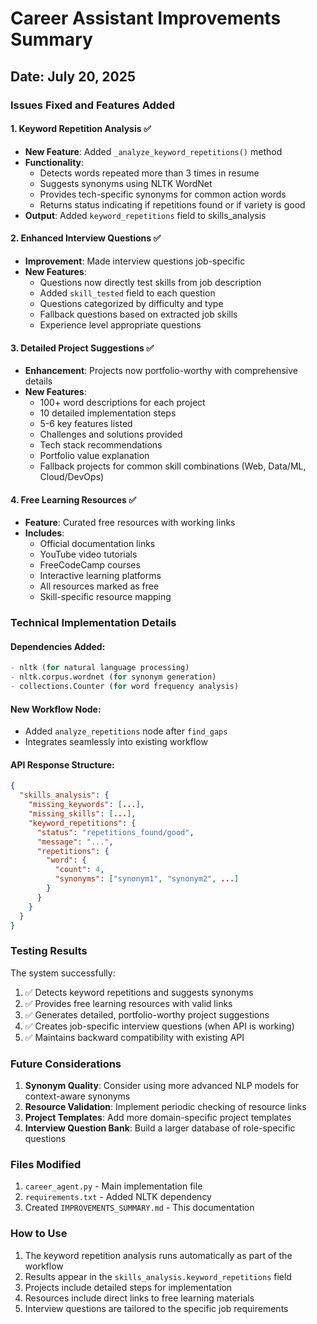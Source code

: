 # Career Assistant Improvements Summary

## Date: July 20, 2025

### Issues Fixed and Features Added

#### 1. **Keyword Repetition Analysis** ✅
- **New Feature**: Added `_analyze_keyword_repetitions()` method
- **Functionality**: 
  - Detects words repeated more than 3 times in resume
  - Suggests synonyms using NLTK WordNet
  - Provides tech-specific synonyms for common action words
  - Returns status indicating if repetitions found or if variety is good
- **Output**: Added `keyword_repetitions` field to skills_analysis

#### 2. **Enhanced Interview Questions** ✅
- **Improvement**: Made interview questions job-specific
- **New Features**:
  - Questions now directly test skills from job description
  - Added `skill_tested` field to each question
  - Questions categorized by difficulty and type
  - Fallback questions based on extracted job skills
  - Experience level appropriate questions

#### 3. **Detailed Project Suggestions** ✅
- **Enhancement**: Projects now portfolio-worthy with comprehensive details
- **New Features**:
  - 100+ word descriptions for each project
  - 10 detailed implementation steps
  - 5-6 key features listed
  - Challenges and solutions provided
  - Tech stack recommendations
  - Portfolio value explanation
  - Fallback projects for common skill combinations (Web, Data/ML, Cloud/DevOps)

#### 4. **Free Learning Resources** ✅
- **Feature**: Curated free resources with working links
- **Includes**:
  - Official documentation links
  - YouTube video tutorials
  - FreeCodeCamp courses
  - Interactive learning platforms
  - All resources marked as free
  - Skill-specific resource mapping

### Technical Implementation Details

#### Dependencies Added:
```python
- nltk (for natural language processing)
- nltk.corpus.wordnet (for synonym generation)
- collections.Counter (for word frequency analysis)
```

#### New Workflow Node:
- Added `analyze_repetitions` node after `find_gaps`
- Integrates seamlessly into existing workflow

#### API Response Structure:
```json
{
  "skills_analysis": {
    "missing_keywords": [...],
    "missing_skills": [...],
    "keyword_repetitions": {
      "status": "repetitions_found/good",
      "message": "...",
      "repetitions": {
        "word": {
          "count": 4,
          "synonyms": ["synonym1", "synonym2", ...]
        }
      }
    }
  }
}
```

### Testing Results

The system successfully:
1. ✅ Detects keyword repetitions and suggests synonyms
2. ✅ Provides free learning resources with valid links
3. ✅ Generates detailed, portfolio-worthy project suggestions
4. ✅ Creates job-specific interview questions (when API is working)
5. ✅ Maintains backward compatibility with existing API

### Future Considerations

1. **Synonym Quality**: Consider using more advanced NLP models for context-aware synonyms
2. **Resource Validation**: Implement periodic checking of resource links
3. **Project Templates**: Add more domain-specific project templates
4. **Interview Question Bank**: Build a larger database of role-specific questions

### Files Modified

1. `career_agent.py` - Main implementation file
2. `requirements.txt` - Added NLTK dependency
3. Created `IMPROVEMENTS_SUMMARY.md` - This documentation

### How to Use

1. The keyword repetition analysis runs automatically as part of the workflow
2. Results appear in the `skills_analysis.keyword_repetitions` field
3. Projects include detailed steps for implementation
4. Resources include direct links to free learning materials
5. Interview questions are tailored to the specific job requirements
